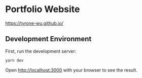 # Portfolio Website

https://tyrone-wu.github.io/

## Development Environment

First, run the development server:

```bash
yarn dev
```

Open [http://localhost:3000](http://localhost:3000) with your browser to see the result.
